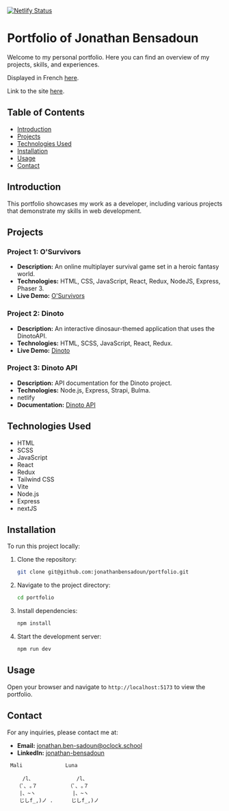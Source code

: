 ﻿[![Netlify Status](https://api.netlify.com/api/v1/badges/b2c53e07-bb54-43cb-bd85-1e3872ff70f5/deploy-status)](https://app.netlify.com/sites/jonathan-bensadoun/deploys)

# Portfolio of Jonathan Bensadoun

Welcome to my personal portfolio. Here you can find an overview of my projects, skills, and experiences.

Displayed in French [here](READMEFR.md).

Link to the site [here](https://jonathan-bensadoun.netlify.app/).

## Table of Contents

- [Introduction](#introduction)
- [Projects](#projects)
- [Technologies Used](#technologies-used)
- [Installation](#installation)
- [Usage](#usage)
- [Contact](#contact)

## Introduction

This portfolio showcases my work as a developer, including various projects that demonstrate my skills in web development.

## Projects

### Project 1: O'Survivors

- **Description:** An online multiplayer survival game set in a heroic fantasy world.
- **Technologies:** HTML, CSS, JavaScript, React, Redux, NodeJS, Express, Phaser 3.
- **Live Demo:** [O'Survivors](https://osurvivors.netlify.app/)

### Project 2: Dinoto

- **Description:** An interactive dinosaur-themed application that uses the DinotoAPI.
- **Technologies:** HTML, SCSS, JavaScript, React, Redux.
- **Live Demo:** [Dinoto](https://dinoto.netlify.app/)

### Project 3: Dinoto API

- **Description:** API documentation for the Dinoto project.
- **Technologies:** Node.js, Express, Strapi, Bulma.
- netlify
- **Documentation:** [Dinoto API](https://dinotoapi.com/doc)

## Technologies Used

- HTML
- SCSS
- JavaScript
- React
- Redux
- Tailwind CSS
- Vite
- Node.js
- Express
- nextJS 


## Installation

To run this project locally:

1. Clone the repository:
   ```bash
   git clone git@github.com:jonathanbensadoun/portfolio.git
   ```
2. Navigate to the project directory:
   ```bash
   cd portfolio
   ```
3. Install dependencies:
   ```bash
   npm install
   ```
4. Start the development server:
   ```bash
   npm run dev
   ```

## Usage

Open your browser and navigate to `http://localhost:5173` to view the portfolio.

## Contact

For any inquiries, please contact me at:

- **Email:** [jonathan.ben-sadoun@oclock.school](mailto:jonathan.ben-sadoun@oclock.school)
- **LinkedIn:** [jonathan-bensadoun](https://www.linkedin.com/in/jonathan-bensadoun/)

```
 Mali              Luna

     /l、              /l、
   （ﾟ､ ｡７          （ﾟ､ ｡７
    |、~ヽ            |、~ヽ
    じしf_,)ノ .      じしf_,)ノ


```
